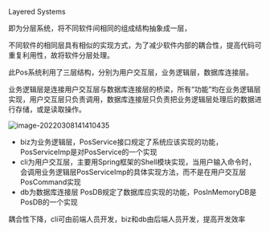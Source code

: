Layered Systems

即为分层系统，将不同软件间相同的组成结构抽象成一层，

不同软件的相同层具有相似的实现方式，为了减少软件内部的耦合性，提高代码可重复利用性，故将软件分层处理。

此Pos系统利用了三层结构，分别为用户交互层，业务逻辑层，数据库连接层。

业务逻辑层是连接用户交互层与数据库连接层的桥梁，所有“功能”均在业务逻辑层实现，用户交互层只负责调用，数据库连接层只负责把业务逻辑层处理后的数据进行存储，或是读取操作。

![image-20220308141410435](https://gitee.com/cosie/markdown-pic/raw/master/img/202203081414890.png)

* biz为业务逻辑层，PosService接口规定了系统应该实现的功能，PosServiceImp是对PosService的一个实现
* cli为用户交互层，主要用Spring框架的Shell模块实现，当用户输入命令时，会调用业务逻辑层PosServiceImp的具体实现方法，而不是在用户交互层PosCommand实现
* db为数据库连接层 PosDB规定了数据库应实现的功能，PosInMemoryDB是PosDB的一个实现

耦合性下降，cli可由前端人员开发，biz和db由后端人员开发，提高开发效率